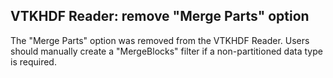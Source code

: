 ## VTKHDF Reader: remove "Merge Parts" option

The "Merge Parts" option was removed from the VTKHDF Reader. Users should manually create a "MergeBlocks" filter if a non-partitioned data type is required.
